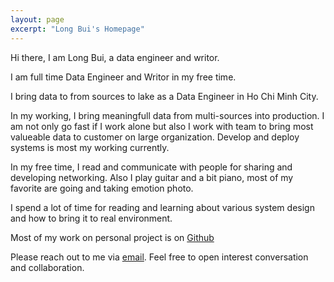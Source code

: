 ```yaml
---
layout: page
excerpt: "Long Bui's Homepage"
---
```


Hi there, I am Long Bui, a data engineer and writor.

I am full time Data Engineer and Writor in my free time.

I bring data to from sources to lake as a Data Engineer in Ho Chi Minh City.

In my working, I bring meaningfull data from multi-sources into production. I am not only go fast if I work alone but also I work with team to bring most valueable data to customer on large organization. Develop and deploy systems is most my working currently.

In my free time, I read and communicate with people for sharing and developing networking. Also I play guitar and a bit piano, most of my favorite are going and taking emotion photo.

I spend a lot of time for reading and learning about various system design and how to bring it to real environment.

Most of my work on personal project is on [Github](https://github.com/longbuivan)

Please reach out to me via [email](mailto:longbuivan95@gmail.com). Feel free to open interest conversation and collaboration.
